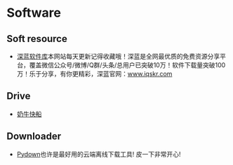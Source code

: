 # Software

## Soft resource
- [深蓝软件库](https://www.lanzous.com/b670027)本网站每天更新记得收藏哦！深蓝是全网最优质的免费资源分享平台，覆盖微信公众号/微博/Q群/头条/总用户已突破10万！软件下载量突破100万！乐于分享，有你更精彩，深蓝官网：www.iqskr.com

## Drive
- [奶牛快船](https://cowtransfer.com/)
## Downloader
- [Pydown](https://www.pydown.cn)也许是最好用的云端离线下载工具!
皮一下非常开心!